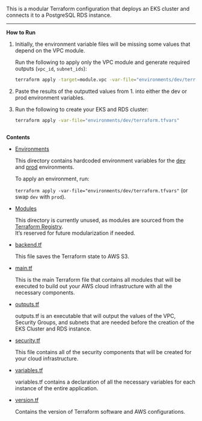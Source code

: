 This is a modular Terraform configuration that deploys an EKS cluster and connects it to a PostgreSQL RDS instance.

---

**How to Run**

1. Initially, the environment variable files will be missing some values that depend on the VPC module.

   Run the following to apply only the VPC module and generate required outputs (`vpc_id`, `subnet_ids`):

   ```bash
   terraform apply -target=module.vpc -var-file="environments/dev/terraform.tfvars"

2. Paste the results of the outputted values from 1. into either the dev or prod environment variables.

3. Run the following to create your EKS and RDS cluster:

   ```bash
   terraform apply -var-file="environments/dev/terraform.tfvars"



**Contents**

- [Environments](./environments)
   
  This directory contains hardcoded environment variables for the [dev](./environments/dev) and [prod](./environments/prod) environments.
  
  To apply an environment, run:
  
  `terraform apply -var-file="environments/dev/terraform.tfvars"` (or swap `dev` with `prod`).

- [Modules](./modules)
  
  This directory is currently unused, as modules are sourced from the [Terraform Registry](https://registry.terraform.io/).  
  It’s reserved for future modularization if needed.

- [backend.tf](./backend.tf)
  
  This file saves the Terraform state to AWS S3.
  
- [main.tf](./main.tf)
  
  This is the main Terraform file that contains all modules that will be executed to build out your AWS cloud infrastructure with all the necessary components.

- [outputs.tf](./outputs.tf)
  
  outputs.tf is an executable that will output the values of the VPC, Security Groups, and subnets that are needed before the creation of the EKS Cluster and RDS instance.

- [security.tf](./security.tf)
  
  This file contains all of the security components that will be created for your cloud infrastructure.
  
- [variables.tf](./variables.tf)

  variables.tf contains a declaration of all the necessary variables for each instance of the entire application. 

- [version.tf](./version.tf)

  Contains the version of Terraform software and AWS configurations.
